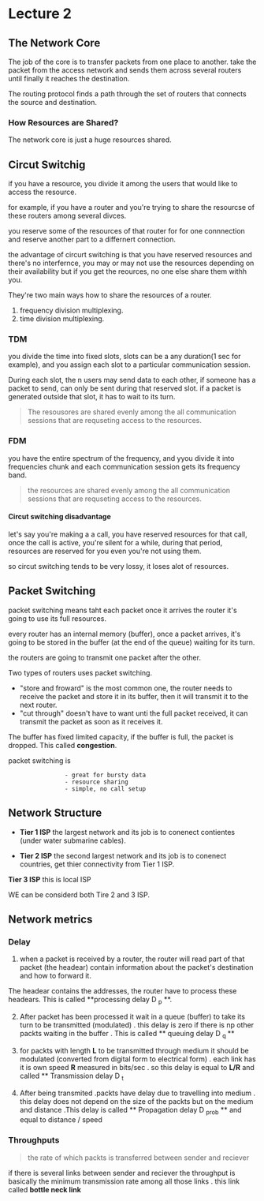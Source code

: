 # Lecture 2

## The Network Core 

The job of the core is to transfer packets from one place to another.
take the packet from the access network and sends them across several routers until finally it reaches the destination.

The routing protocol finds a path through the set of routers that connects the source and destination.

### How Resources are Shared?

The network core is just a huge resources shared.

## Circut Switchig 

if you have a resource, you divide it among the users that would like to access the resource.

for example, if you have a router and you're trying to share the resourcse of these routers among several divces.

you reserve some of the resources of that router for for one connnection and reserve another part to a differnert connection.

the advantage of circurt switching is that you have reserved resources and there's no interfernce, you may or may not use the resources depending on their availability but if you get the reources, no one 
else share them withh you.

They're two main ways how to share the resources of a router.
1. frequency division multiplexing.
2. time division multiplexing.

### TDM 

you divide the time into fixed slots, slots can be a any duration(1 sec for example), and 
you assign each slot to a particular communication session.

During each slot, the n users may send data to each other, if someone has a packet to send, can only be sent during that reserved slot.
if a packet is generated outside that slot, it has to wait to its turn.

> The resousores are shared evenly among the all communication sessions that are requseting access to the resources.

### FDM 

you have the entire spectrum of the frequency, and yyou divide it into frequencies chunk and each communication session gets its frequency band.

> the resources are shared evenly among the all communication sessions that are requseting access to the resources.


#### Circut switching disadvantage

let's say you're making a a call, you have reserved resources for that call, once the call is active, you're silent for a while, during that period, resources are reserved for you even you're not using them.

so circut switching tends to be  very lossy, it loses alot of resources.


## Packet Switching

packet switching means taht each packet once it arrives the router it's going to use its full resources. 

every router has an internal memory (buffer), once a packet arrives, it's going to be stored in the buffer (at the end of the queue) waiting for its turn.

the routers are going to transmit one packet after the other.

Two types of routers uses packet switching.

- "store and froward" is the most common one, the router needs to receive the packet and store it in its buffer, then it will transmit it to the next router.
- "cut through" doesn't have to want unti the full packet received, it can transmit the packet as soon as it receives it.

The buffer has fixed limited capacity, if the buffer is full, the packet is dropped.
This called **congestion**.

packet switching is 
                    
                    - great for bursty data
                    - resource sharing
                    - simple, no call setup

## Network Structure 

- **Tier 1 ISP** 
the largest network and its job is to conenect contientes (under water submarine cables).

- **Tier 2 ISP**
the second largest network and its job is to conenect countries, get thier connectivity from Tier 1 ISP.

**Tier 3 ISP** this is local ISP 

WE can be considerd both Tire 2 and 3 ISP.

## Network metrics

### Delay

1) when a packet is received by a router, the router will read part of that packet (the headear) contain information about the packet's destination and how to forward it.

The headear contains the addresses, the router have to process these headears. 
This is called **processing delay D <sub>p</sub> **.

2) After packet has been processed it wait in a queue (buffer) to take its turn to be transmitted (modulated) . this delay is zero if there is np other packts waiting in the buffer . 
This is called ** queuing delay D <sub> q </sub>  **

3) for packts with length **L** to be transmitted through medium it should be modulated (converted from digital form to electrical form) . each link has it is own speed **R** measured in bits/sec . so this delay is equal to **L/R** and called ** Transmission delay D <sub>t </sub>

4) After being transmited .packts have delay due to travelling into medium . this delay does not depend on the size of the packts but on the medium and distance .This delay is called ** Propagation delay D <sub> prob</sub> ** and equal to distance / speed

### Throughputs
  > the rate of which packts is transferred between sender and reciever 

  if there is several links between sender and reciever the throughput is basically the minimum transmission rate among all those links . this link called **bottle neck link**
  


